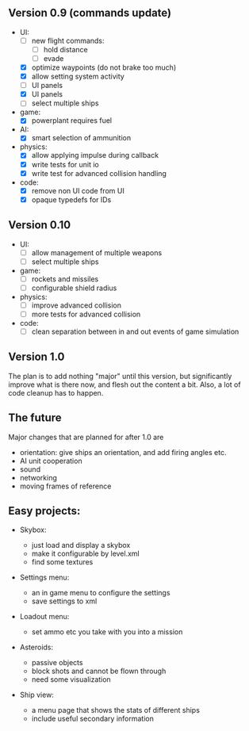 ## Version 0.9 (commands update)
  * UI:
    - [ ] new flight commands:
      + [ ] hold distance
      + [ ] evade
    - [x] optimize waypoints (do not brake too much)
    - [x] allow setting system activity
    - [ ] UI panels
    - [x] UI panels
    - [ ] select multiple ships
  * game:
    - [x] powerplant requires fuel
  * AI:
    - [x] smart selection of ammunition
  * physics:
    - [x] allow applying impulse during callback
    - [x] write tests for unit io
    - [x] write test  for advanced collision handling
  * code:
    - [x] remove non UI code from UI
    - [x] opaque typedefs for IDs
    
## Version 0.10
  * UI:
    - [ ] allow management of multiple weapons
    - [ ] select multiple ships
  * game:
    - [ ] rockets and missiles 
    - [ ] configurable shield radius
  * physics:
    - [ ] improve advanced collision
    - [ ] more tests for advanced collision
  * code:
    - [ ] clean separation between in and out events of game simulation

## Version 1.0
The plan is to add nothing "major" until this version, 
but significantly improve what is there now, and flesh out 
the content a bit. Also, a lot of code cleanup has to happen.

## The future
Major changes that are planned for after 1.0 are
 * orientation: give ships an orientation, and add firing 
    angles etc.
 * AI unit cooperation 
 * sound
 * networking
 * moving frames of reference


## Easy projects:
* Skybox:
  - just load and display a skybox
  - make it configurable by level.xml
  - find some textures

* Settings menu:
  - an in game menu to configure the settings
  - save settings to xml  

* Loadout menu:
  - set ammo etc you take with you into a mission
  
* Asteroids:
  - passive objects
  - block shots and cannot be flown through
  - need some visualization

* Ship view:
  - a menu page that shows the stats of different ships
  - include useful secondary information

